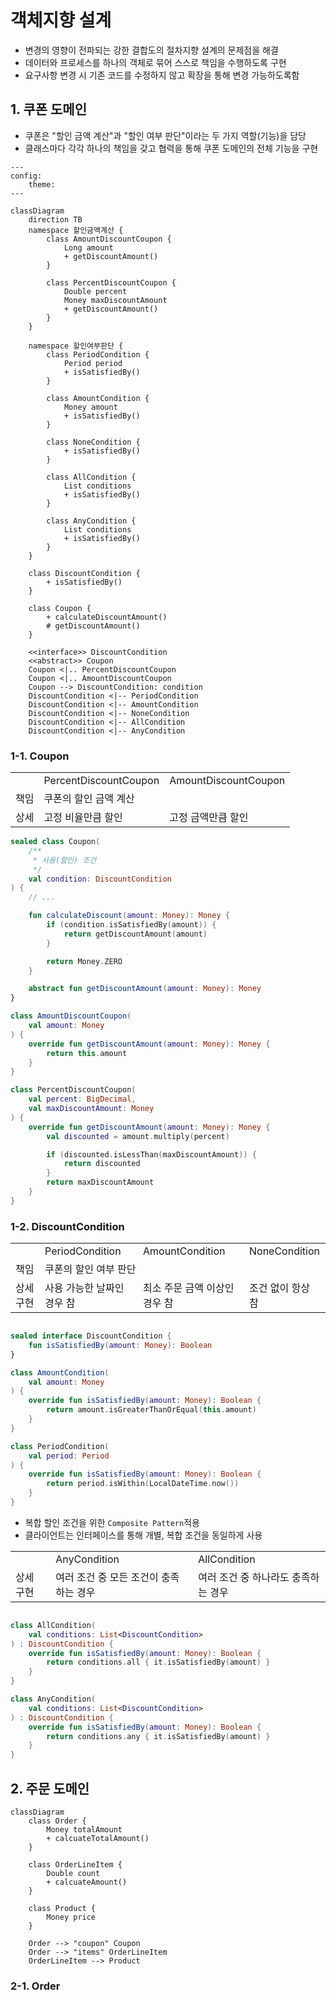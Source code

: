 # 객체지향 설계

- 변경의 영향이 전파되는 강한 결합도의 절차지향 설계의 문제점을 해결
- 데이터와 프로세스를 하나의 객체로 묶어 스스로 책임을 수행하도록 구현    
- 요구사항 변경 시 기존 코드를 수정하지 않고 확장을 통해 변경 가능하도록함

## 1. 쿠폰 도메인

- 쿠폰은 "할인 금액 계산"과 "할인 여부 판단"이라는 두 가지 역할(기능)을 담당
- 클래스마다 각각 하나의 책임을 갖고 협력을 통해 쿠폰 도메인의 전체 기능을 구현

```mermaid
---
config:
    theme: 
---

classDiagram
    direction TB
    namespace 할인금액계산 {
        class AmountDiscountCoupon {
            Long amount
            + getDiscountAmount()
        }

        class PercentDiscountCoupon {
            Double percent
            Money maxDiscountAmount
            + getDiscountAmount()
        }
    }

    namespace 할인여부판단 {
        class PeriodCondition {
            Period period
            + isSatisfiedBy()
        }

        class AmountCondition {
            Money amount
            + isSatisfiedBy()
        }

        class NoneCondition {
            + isSatisfiedBy()
        }

        class AllCondition {
            List conditions
            + isSatisfiedBy()
        }

        class AnyCondition {
            List conditions
            + isSatisfiedBy()
        }
    }

    class DiscountCondition {
        + isSatisfiedBy()
    }

    class Coupon {
        + calculateDiscountAmount()
        # getDiscountAmount()
    }

    <<interface>> DiscountCondition
    <<abstract>> Coupon
    Coupon <|.. PercentDiscountCoupon
    Coupon <|.. AmountDiscountCoupon
    Coupon --> DiscountCondition: condition
    DiscountCondition <|-- PeriodCondition
    DiscountCondition <|-- AmountCondition
    DiscountCondition <|-- NoneCondition
    DiscountCondition <|-- AllCondition
    DiscountCondition <|-- AnyCondition

```

### 1-1. Coupon

<table>
  <tr>
    <td></td>
    <td>PercentDiscountCoupon</td>
    <td>AmountDiscountCoupon</td>
  </tr>
  <tr>
    <td rowspan>책임</td>
    <td colspan="2">쿠폰의 할인 금액 계산</td>
  </tr>
  <tr>
    <td>상세</td>
    <td>고정 비율만큼 할인</td>
    <td>고정 금액만큼 할인</td>
  </tr>
</table>

```kotlin
sealed class Coupon(
    /**
     * 사용(할인) 조건
     */
    val condition: DiscountCondition
) {
    // ...

    fun calculateDiscount(amount: Money): Money {
        if (condition.isSatisfiedBy(amount)) {
            return getDiscountAmount(amount)
        }

        return Money.ZERO
    }

    abstract fun getDiscountAmount(amount: Money): Money
}

class AmountDiscountCoupon(
    val amount: Money
) {
    override fun getDiscountAmount(amount: Money): Money {
        return this.amount
    }
}

class PercentDiscountCoupon(
    val percent: BigDecimal,
    val maxDiscountAmount: Money 
) {
    override fun getDiscountAmount(amount: Money): Money {
        val discounted = amount.multiply(percent)

        if (discounted.isLessThan(maxDiscountAmount)) {
            return discounted
        }
        return maxDiscountAmount
    }
}
```

### 1-2. DiscountCondition

<table>
  <tr>
    <td></td>
    <td>PeriodCondition</td>
    <td>AmountCondition</td>
    <td>NoneCondition</td>
  </tr>
  <tr>
    <td rowspan>책임</td>
    <td colspan="3">쿠폰의 할인 여부 판단</td>
  </tr>
  <tr>
    <td>상세 구현</td>
    <td>사용 가능한 날짜인 경우 참</td>
    <td>최소 주문 금액 이상인 경우 참</td>
    <td>조건 없이 항상 참</td>
  </tr>
</table>

```kotlin

sealed interface DiscountCondition {
    fun isSatisfiedBy(amount: Money): Boolean
}

class AmountCondition(
    val amount: Money
) {
    override fun isSatisfiedBy(amount: Money): Boolean {
        return amount.isGreaterThanOrEqual(this.amount)
    }
}

class PeriodCondition(
    val period: Period
) {
    override fun isSatisfiedBy(amount: Money): Boolean {
        return period.isWithin(LocalDateTime.now())
    }
}

```

- 복합 할인 조건을 위한 `Composite Pattern`적용
- 클라이언트는 인터페이스를 통해 개별, 복합 조건을 동일하게 사용

<table>
  <tr>
    <td></td>
    <td>AnyCondition</td>
    <td>AllCondition</td>
  </tr>
  <tr>
    <td>상세 구현</td>
    <td>여러 조건 중 모든 조건이 충족하는 경우</td>
    <td>여러 조건 중 하나라도 충족하는 경우 </td>
  </tr>
</table>

```kotlin

class AllCondition(
    val conditions: List<DiscountCondition>
) : DiscountCondition {
    override fun isSatisfiedBy(amount: Money): Boolean {
        return conditions.all { it.isSatisfiedBy(amount) }
    }
}

class AnyCondition(
    val conditions: List<DiscountCondition>
) : DiscountCondition {
    override fun isSatisfiedBy(amount: Money): Boolean {
        return conditions.any { it.isSatisfiedBy(amount) }
    }
}

```


## 2. 주문 도메인

```mermaid
classDiagram
    class Order {
        Money totalAmount
        + calcuateTotalAmount()
    }

    class OrderLineItem {
        Double count
        + calcuateAmount()
    }

    class Product {
        Money price
    }

    Order --> "coupon" Coupon
    Order --> "items" OrderLineItem
    OrderLineItem --> Product

```

### 2-1. Order 


